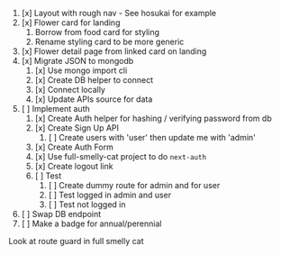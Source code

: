 1. [x] Layout with rough nav - See hosukai for example
2. [x] Flower card for landing
   1. Borrow from food card for styling
   2. Rename styling card to be more generic
3. [x] Flower detail page from linked card on landing
4. [x] Migrate JSON to mongodb
   1. [x] Use mongo import cli
   2. [x] Create DB helper to connect
   3. [x] Connect locally
   4. [x] Update APIs source for data
5. [ ] Implement auth
   1. [x] Create Auth helper for hashing / verifying password from db
   2. [x] Create Sign Up API
      1. [ ] Create users with 'user' then update me with 'admin'
   3. [x] Create Auth Form
   4. [x] Use full-smelly-cat project to do `next-auth`
   5. [x] Create logout link
   6. [ ] Test
      1. [ ] Create dummy route for admin and for user 
      2. [ ] Test logged in admin and user
      3. [ ] Test not logged in
6. [ ] Swap DB endpoint
7. [ ] Make a badge for annual/perennial

Look at route guard in full smelly cat